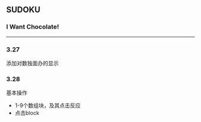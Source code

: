 ## SUDOKU
### I Want Chocolate!

-----------
### 3.27
添加对数独面办的显示

### 3.28
基本操作
- 1-9个数组块，及其点击反应
- 点击block 